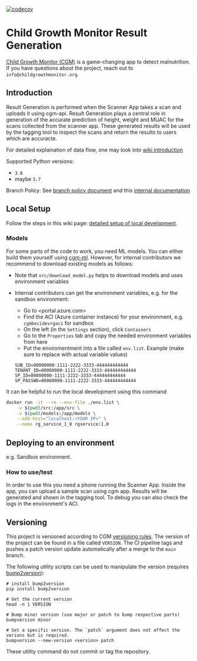 [![codecov](https://codecov.io/gh/Welthungerhilfe/cgm-rg/branch/develop/graph/badge.svg?token=W9UYS0I78M)](https://codecov.io/gh/Welthungerhilfe/cgm-rg)

# Child Growth Monitor Result Generation

[Child Growth Monitor (CGM)](https://childgrowthmonitor.org) is a
game-changing app to detect malnutrition. If you have questions about the project, reach out to `info@childgrowthmonitor.org`.

## Introduction

Result Generation is performed when the Scanner App takes a scan and uploads it using cgm-api.
Result Generation plays a central role in generation of the accurate prediction of height,
weight and MUAC for the scans collected from the scanner app.
These generated results will be used by the tagging tool
to inspect the scans and return the results to users which are accuracte.

For detailed explaination of data flow, one may look into [wiki introduction](https://github.com/Welthungerhilfe/cgm-rg/wiki)

Supported Python versions:
- `3.6`
- maybe `3.7`

Branch Policy: See [branch policy document](https://github.com/Welthungerhilfe/cgm-rg/wiki/Branch-Policy) and this [internal documentation](https://dev.azure.com/cgmorg/ChildGrowthMonitor/_wiki/wikis/ChildGrowthMonitor.wiki/115/-InProgress-Branching-strategy)

## Local Setup

Follow the steps in this wiki page: [detailed setup of local development](https://github.com/Welthungerhilfe/cgm-rg/wiki/Setup-local-development).

### Models

For some parts of the code to work, you need ML models.
You can either build them yourself using [cgm-ml](https://github.com/Welthungerhilfe/cgm-ml).
However, for internal contributors we recommend to download existing models as follows:
* Note that `src/download_model.py` helps to download models and uses environment variables
* Internal contributors can get the environment variables, e.g. for the sandbox environment:
    * Go to <portal.azure.com>
    * Find the ACI (Azure container instance) for your environment, e.g. `cgmbecidevrgaci` for sandbox
    * On the left (in the `Settings` section), click `Containers`
    * Go to the `Properties` tab and copy the needed environment variables from here
    * Put the enviromentment into a file called `env.list`. Example (make sure to replace with actual variable values)

    ```
    SUB_ID=00000000-1111-2222-3333-444444444444
    TENANT_ID=00000000-1111-2222-3333-444444444444
    SP_ID=00000000-1111-2222-3333-444444444444
    SP_PASSWD=00000000-1111-2222-3333-444444444444
    ```

It can be helpful to run the local development using this command
```bash
docker run -it --rm --env-file ./env.list \
    -v $(pwd)/src:/app/src \
    -v $(pwd)/models:/app/models \
    --add-host="localhost:<YOUR IP>" \
    --name rg_service_1_0 rgservice:1.0
```

## Deploying to an environment

e.g. Sandbox environment.

### How to use/test

In order to use this you need a phone running the Scanner App.
Inside the app, you can upload a sample scan using cgm app.
Results will be generated and shown in the tagging tool.
To debug you can also check the logs in the environment's ACI.

## Versioning

This project is versioned according to CGM
[versioning rules](https://dev.azure.com/cgmorg/ChildGrowthMonitor/_wiki/wikis/ChildGrowthMonitor.wiki/185/Versioning-Release-management).
The version of the project can be found in a file called `VERSION`.
The CI pipeline tags and pushes a patch version update automatically after a merge to the `main` branch.

The following utility scripts can be used to manipulate the version
(requires [bump2version](https://pypi.org/project/bump2version/)):
```shell
# install bump2version
pip install bump2version

# Get the current version
head -n 1 VERSION

# Bump minor version (use major or patch to bump respective parts)
bumpversion minor

# Set a specific version. The `patch` argument does not affect the verions but is required.
bumpversion --new-version <version> patch
```
These utility command do not commit or tag the repository.
